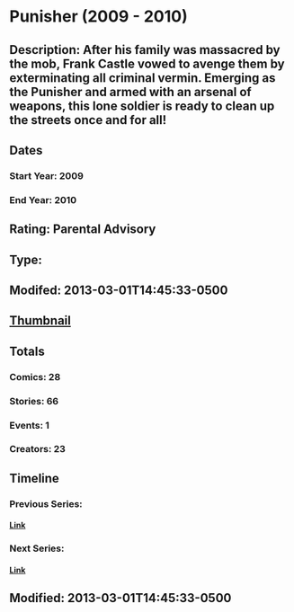 # Punisher (2009 - 2010)
## Description: After his family was massacred by the mob, Frank Castle vowed to avenge them by exterminating all criminal vermin.  Emerging as the Punisher and armed with an arsenal of weapons, this lone soldier is ready to clean up the streets once and for all!
## Dates
### Start Year: 2009
### End Year: 2010
## Rating: Parental Advisory
## Type: 
## Modifed: 2013-03-01T14:45:33-0500
## [Thumbnail](http://i.annihil.us/u/prod/marvel/i/mg/8/50/513104b36dcca.jpg)
## Totals
### Comics: 28
### Stories: 66
### Events: 1
### Creators: 23
## Timeline
### Previous Series: 
#### [Link]()
### Next Series: 
#### [Link]()
## Modified: 2013-03-01T14:45:33-0500